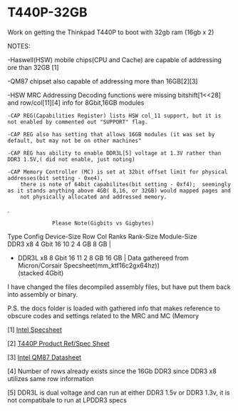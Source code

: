 # T440P-32GB
Work on getting the Thinkpad T440P to boot with 32gb ram (16gb x 2) 



NOTES:

-Haswell(HSW) mobile chips(CPU and Cache) are capable of addressing ore than 32GB [1]

-QM87 chipset also capable of addressing more than 16GB[2][3]

-HSW MRC Addressing Decoding functions were missing bitshift[1<<28] and row/col[11][4] info for 8Gbit,16GB modules
  
    -CAP REG(Capabilities Register) lists HSW col_11 support, but it is not enabled by commented out "SUPPORT" flag. 
  
    -CAP REG also has setting that allows 16GB modules (it was set by default, but may not be on other machines"
  
    -CAP REG has ability to enable DDR3L[5] voltage at 1.3V rather than DDR3 1.5V,( did not enable, just noting)
  
    -CAP Memory Controller (MC) is set at 32bit offset limit for physical addresses(bit setting - 0xe4), 
        there is note of 64bit capabilites(bit setting - 0xf4);  seemingly as it stands anything above 4GB( 8,16, or 32GB) would mapped pages and 
        not physically allocated and addressed memory. 

. 

                  Please Note(Gigbits vs Gigbytes)
  Type  Config  Device-Size   Row  Col   Ranks  Rank-Size  Module-Size    
  DDR3   x8      4 Gbit     16    10     2     4 GB       8 GB  |
   
* DDR3L  x8      8 Gbit     16    11     2     8 GB       16 GB |  Data gathereed from Micron/Corsair Specsheet(mm_ktf16c2gx64hz))  
              (stacked 4Gbit)


I have changed the files decompiled assembly files, but have put them back into assembly or binary.

P.S. the docs folder is loaded with gathered info that makes reference to obscure codes and settings related to the MRC and MC (Memory 

[1]
[Intel Specsheet](https://ark.intel.com/content/www/us/en/ark/products/75117/intel-core-i7-4700mq-processor-6m-cache-up-to-3-40-ghz.html)

[2]
[T440P Product Ref/Spec Sheet](https://psref.lenovo.com/syspool/Sys/PDF/withdrawnbook/ThinkPad_T440p.pdf)

[3]
[Intel QM87 Datasheet](https://www.intel.com/content/www/us/en/products/docs/chipsets/8-series-chipset-pch-datasheet.html)

[4] Number of rows already exists since the 16Gb DDR3 since DDR3 x8 utilizes same row information

[5] DDR3L is dual voltage and can run at either DDR3 1.5v or DDR3 1.3v, it is not compatibale to run at LPDDR3 specs
